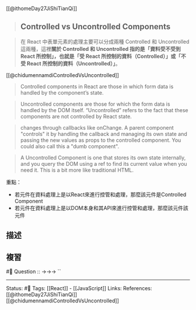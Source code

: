 [[@ithomeDay27JiShiTianQi]]
> ## Controlled vs Uncontrolled Components

> 在 React 中表單元素的處理主要可以分成兩種 Controlled 和 Uncontrolled 這兩種，這裡**關於 Controlled 和 Uncontrolled 指的是「資料受不受到 React 所控制」，也就是「受 React 所控制的資料（Controlled）」或「不受 React 所控制的資料（Uncontrolled）」**。




[[@chidumennamdiControlledVsUncontrolled]]
> Controlled components in React are those in which form data is handled by the component’s state.

> Uncontrolled components are those for which the form data is handled by the DOM itself. “Uncontrolled” refers to the fact that these components are not controlled by React state.


> changes through callbacks like onChange. A parent component "controls" it by handling the callback and managing its own state and passing the new values as props to the controlled component. You could also call this a "dumb component".

> A Uncontrolled Component is one that stores its own state internally, and you query the DOM using a ref to find its current value when you need it. This is a bit more like traditional HTML.

重點：
- 若元件在資料處理上是以React來進行控管和處理，那麼該元件是Controlled Component
- 若元件在資料處理上是以DOM本身和其API來進行控管和處理，那麼該元件該元件


## 描述

## 複習
#🧠 Question :: ->->-> ``

---
Status: #🌱 
Tags:
[[React]] - [[JavaScript]]
Links:
References:
[[@ithomeDay27JiShiTianQi]]
[[@chidumennamdiControlledVsUncontrolled]]